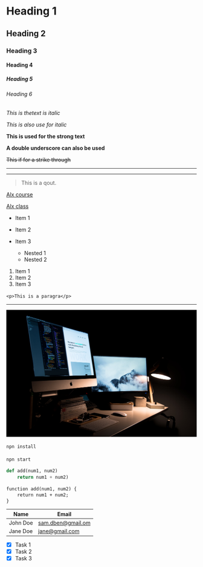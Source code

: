 <!-- Headings -->
# Heading 1
## Heading 2
### Heading 3
#### Heading 4
##### Heading 5
###### Heading 6

<!-- Italics -->
*This is thetext is italic*

_This is also use for italic_

<!-- Strong -->
**This is used for the strong text**

__A double underscore can also be used__

<!-- strikethrough -->
~~This if for a strike through~~

<!-- Horizontal Rule -->

---
___

<!-- Blockquote -->
>This is a qout.

<!-- link -->
[Alx course](http://www.alxcouses.com)

<!-- link- title -->
[Alx class](http://www.alxclass.com "dben")


<!-- UL -->
* Item 1
* Item 2
* Item 3
  * Nested 1
  * Nested 2

  <!-- OL -->
1. Item 1
2. Item 2
3. Item 3

<!-- Inline code Block -->
`<p>This is a paragra</p>`
___


<!-- Images -->
![compter pics](img/yes.jpg)

<!-- Github Markdown -->

<!-- Code Block -->
```bash
npn install

npn start

```

```python code
def add(num1, num2)
    return num1 + num2)
```
```Js
function add(num1, num2) {
    return num1 + num2;
}
```
<!-- tables -->
| Name   | Email    |
|--------| -------- |
| John Doe | sam.dben@gmail.om |
| Jane Doe | jane@gmail.com |

<!-- Task List -->
* [x] Task 1
* [x] Task 2
* [x] Task 3